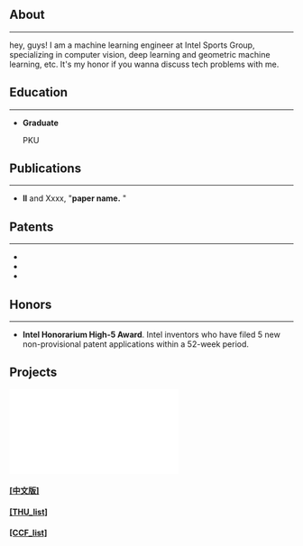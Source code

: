 ## About

---
hey, guys! I am a machine learning engineer at Intel Sports Group, specializing in computer vision, deep learning and geometric machine learning, etc. It's my honor if you wanna discuss tech problems with me. 

## Education

---


* **Graduate**

  PKU

## Publications

---

* **ll** and Xxxx, "**paper name.** "



## Patents
------

- 
-
-

##  Honors
------

- **Intel Honorarium High-5 Award**. Intel inventors who have filed 5 new non-provisional patent applications within a 52-week period. 

## Projects

<iframe src="//player.bilibili.com/player.html?aid=712603111&bvid=BV1tD4y197Gr&cid=247977082&page=1" scrolling="no" border="0" frameborder="no" framespacing="0" allowfullscreen="true"> </iframe>

#### [[中文版]](./index_cn.html)
#### [[THU_list]](./files/THU_paper_list.html)
#### [[CCF_list]](./files/ccf_paper_list.html)
